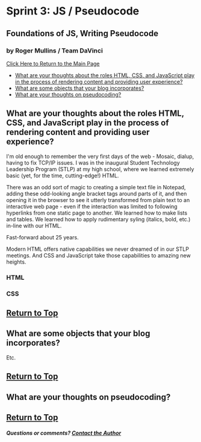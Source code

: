 # Sprint 3: JS / Pseudocode
## Foundations of JS, Writing Pseudocode
### by Roger Mullins / Team DaVinci

[Click Here to Return to the Main Page](blog.md)

- [What are your thoughts about the roles HTML, CSS, and JavaScript play in the process of rendering content and providing user experience?](#what-are-your-thoughts-about-the-roles-html-css-and-javascript-play-in-the-process-of-rendering-content-and-providing-user-experience)
- [What are some objects that your blog incorporates?](#what-are-some-objects-that-your-blog-incorporates)
- [What are your thoughts on pseudocoding?](#what-are-your-thoughts-on-pseudocoding)

## What are your thoughts about the roles HTML, CSS, and JavaScript play in the process of rendering content and providing user experience?

I'm old enough to remember the very first days of the web - Mosaic, dialup, having to fix TCP/IP issues. I was in the inaugural Student Technology Leadership Program (STLP) at my high school, where we learned extremely basic (yet, for the time, cutting-edge!) HTML.

There was an odd sort of magic to creating a simple text file in Notepad, adding these odd-looking angle bracket tags around parts of it, and then opening it in the browser to see it utterly transformed from plain text to an interactive web page - even if the interaction was limited to following hyperlinks from one static page to another. We learned how to make lists and tables. We learned how to apply rudimentary syling (italics, bold, etc.) in-line with our HTML.

Fast-forward about 25 years.

Modern HTML offers native capabilities we never dreamed of in our STLP meetings. And CSS and JavaScript take those capabilities to amazing new heights.

### HTML


### CSS



[Return to Top](#by-roger-mullins--team-davinci)
---

## What are some objects that your blog incorporates?

Etc. 

[Return to Top](#by-roger-mullins--team-davinci)
---

## What are your thoughts on pseudocoding?


[Return to Top](#by-roger-mullins--team-davinci)
---

##### Questions or comments? [Contact the Author](mailto:rogermullins.mba@gmail.com)
